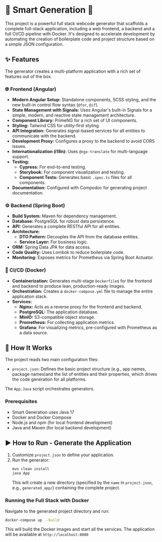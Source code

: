 # 🚀 Smart Generation 🚀

This project is a powerful full stack webcode generator that scaffolds a complete full-stack application, including a web frontend, a backend and a full CI/CD pipeline with Docker. It's designed to accelerate development by automating the creation of boilerplate code and project structure based on a simple JSON configuration.

## ✨ Features

The generator creates a multi-platform application with a rich set of features out of the box.

### 🌐 Frontend (Angular)

- **Modern Angular Setup:** Standalone components, SCSS styling, and the new built-in control flow syntax (`@for`, `@if`).
- **State Management with Signals:** Uses Angular's built-in Signals for a simple, modern, and reactive state management architecture.
- **Component Library:** PrimeNG for a rich set of UI components.
- **Styling:** Tailwind CSS for utility-first styling.
- **API Integration:** Generates signal-based services for all entities to communicate with the backend.
- **Development Proxy:** Configures a proxy to the backend to avoid CORS issues.
- **Internationalization (i18n):** Uses `@ngx-translate` for multi-language support.
- **Testing:**
    - **Cypress:** For end-to-end testing.
    - **Storybook:** For component visualization and testing.
    - **Component Tests:** Generates basic `.spec.ts` files for all components.
- **Documentation:** Configured with Compodoc for generating project documentation.

### ⚙️ Backend (Spring Boot)

- **Build System:** Maven for dependency management.
- **Database:** PostgreSQL for robust data persistence.
- **API:** Generates a complete RESTful API for all entities.
- **Architecture:**
    - **DTO Pattern:** Decouples the API from the database entities.
    - **Service Layer:** For business logic.
- **ORM:** Spring Data JPA for data access.
- **Code Quality:** Uses Lombok to reduce boilerplate code.
- **Monitoring:** Exposes metrics for Prometheus via Spring Boot Actuator.


### 🐳 CI/CD (Docker)

- **Containerization:** Generates multi-stage `Dockerfile`s for the frontend and backend to produce lean, production-ready images.
- **Orchestration:** Creates a `docker-compose.yml` file to manage the entire application stack.
- **Services:**
    - **Nginx:** Acts as a reverse proxy for the frontend and backend.
    - **PostgreSQL:** The application database.
    - **MinIO:** S3-compatible object storage.
    - **Prometheus:** For collecting application metrics.
    - **Grafana:** For visualizing metrics, pre-configured with Prometheus as a data source.

## 🚀 How It Works

The project reads two main configuration files:

- `project.json`: Defines the basic project structure (e.g., app names, package names)and the list of entities and their properties, which drives the code generation for all platforms.

The `App.Java` script orchestrates generators.

### Prerequisites

- Smart Generation uses Java 17
- Docker and Docker Compose
- Node.js and npm (for local frontend development)
- Java and Maven (for local backend development)

## ▶️ How to Run - Generate the Application

1.  Customize `project.json` to define your application.
2.  Run the generator:
    ```bash
    mvn clean install
    java App
    ```
    This will create a new directory (specified by the `name` in `project.json`, e.g., `generated_app/`) containing the complete project.

### Running the Full Stack with Docker

Navigate to the generated project directory and run:
```bash
docker-compose up --build
```
This will build the Docker images and start all the services. 
The application will be available at `http://localhost:8080`